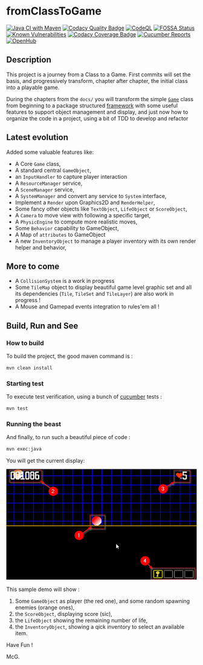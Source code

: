 # fromClassToGame

[![Java CI with Maven](https://github.com/mcgivrer/fromClassToGame/actions/workflows/maven.yml/badge.svg)](https://github.com/mcgivrer/fromClassToGame/actions/workflows/maven.yml)
[![Codacy Quality Badge](https://app.codacy.com/project/badge/Grade/0b6d37e6859d48e99c0493c08efa4d63)](https://www.codacy.com/gh/mcgivrer/fromClassToGame/dashboard?utm_source=github.com&utm_medium=referral&utm_content=mcgivrer/fromClassToGame&utm_campaign=Badge_Grade)
[![CodeQL](https://github.com/mcgivrer/fromClassToGame/actions/workflows/codeql-analysis.yml/badge.svg)](https://github.com/mcgivrer/fromClassToGame/actions/workflows/codeql-analysis.yml)
[![FOSSA Status](https://app.fossa.com/api/projects/git%2Bgithub.com%2Fmcgivrer%2FfromClassToGame.svg?type=shield)](https://app.fossa.com/projects/git%2Bgithub.com%2Fmcgivrer%2FfromClassToGame?ref=badge_shield)
[![Known Vulnerabilities](https://snyk.io//test/github/mcgivrer/fromClassToGame/badge.svg?targetFile=pom.xml)](https://snyk.io//test/github/mcgivrer/fromClassToGame?targetFile=pom.xml)
[![Codacy Coverage Badge](https://app.codacy.com/project/badge/Coverage/0b6d37e6859d48e99c0493c08efa4d63)](https://www.codacy.com/gh/mcgivrer/fromClassToGame/dashboard?utm_source=github.com&utm_medium=referral&utm_content=mcgivrer/fromClassToGame&utm_campaign=Badge_Coverage)
[![Cucumber Reports](https://messages.cucumber.io/api/report-collections/dce051b0-e607-40d6-af37-8bf5b67deb97/badge)](https://reports.cucumber.io/report-collections/dce051b0-e607-40d6-af37-8bf5b67deb97 "See the latest Cucumber Reports")
[![OpenHub](https://img.shields.io/badge/OH-OpenHub-blue)](https://www.openhub.net/p/fromClassToGame "See the Open Hub project page")

## Description

This project is a journey from a Class to a Game. First commits will set the basis, and progressively transform, chapter
after chapter, the initial class into a playable game.

During the chapters from the `docs/` you will transform the
simple [`Game`](https://github.com/mcgivrer/fromClassToGame/blob/7c621c4aaa11f327e8f7b83eedfbcff306bc606a/src/main/java/fr/snapgames/fromclasstogame/Game.java "Go and see where all begin with the Game class")
class from beginning to a package
structured [framework](https://github.com/mcgivrer/fromClassToGame/tree/main/src/main/java/fr/snapgames/fromclasstogame/core "See the current core package structure")
with some useful features to support object management and display, and just now how to organize the code in a project,
using a bit of TDD to develop and refactor

## Latest evolution

Added some valuable features like:

- A Core `Game` class,
- A standard central `GameObject`,
- an `InputHandler` to capture player interaction
- A `ResourceManager` service,
- A `SceneManager` service,
- A `SystemManager` and convert any service to `System` interface,
- Implement a `Render` upon Graphics2D and `RenderHelper`,
- Some fancy other objects like `TextObject`, `LifeObject` or `ScoreObject`,
- A `Camera` to move view with following a specific target,
- A `PhysicEngine` to compute more realistic moves,
- Some `Behavior` capability to GameObject,
- A Map of `attributes` to GameObject
- A new `InventoryObject` to manage a player inventory with its own render helper and behavior,

## More to come

- A `CollisionSystem` is a work in progress
- Some `TileMap` object to display beautiful game level graphic set and all its dependencies (`Tile`, `TileSet`
  and `TileLayer`) are also work in progress !
- A Mouse and Gamepad events integration to rules'em all !

## Build, Run and See

### How to build

To build the project, the good maven command is :

```bash
mvn clean install
```

### Starting test

To execute test verification, using a bunch of [cucumber](https://cucumber.io/ "visit the official site") tests :

```bash
mvn test
```

### Running the beast

And finally, to run such a beautiful piece of code :

```bash
mvn exec:java
```

You will get the current display:

![screenshot - DemoScene with objects](docs/images/demo-scene-structure.png "a screenshot of the current demo scene")

This sample demo will show :

1. Some `GameObject` as player (the red one), and some random spawning enemies (orange ones),
2. the `ScoreObject`, displaying score (sic),
3. the `LifeObject` showing the remaining number of life,
4. the `InventoryObject`, showing a qick inventory to select an available item.

Have Fun !

McG.
